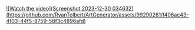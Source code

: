 [![Watch the video](Screenshot 2023-12-30 034632)(https://github.com/RyanTolbert/ArtGenerator/assets/99290261/f406ac43-4f03-44f5-8759-58f3c4896afd)](https://drive.google.com/file/d/1DZFqRhjr7G8CuP650DuZTnNlGOv0FEW6/view?usp=sharing)

